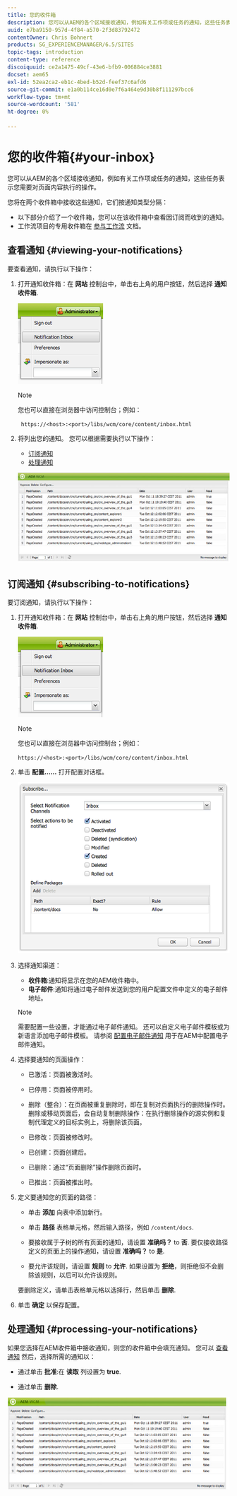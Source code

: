 ```yaml
---
title: 您的收件箱
description: 您可以从AEM的各个区域接收通知，例如有关工作项或任务的通知，这些任务表示您需要对页面内容执行的操作。
uuid: e7ba9150-957d-4f84-a570-2f3d83792472
contentOwner: Chris Bohnert
products: SG_EXPERIENCEMANAGER/6.5/SITES
topic-tags: introduction
content-type: reference
discoiquuid: ce2a1475-49cf-43e6-bfb9-006884ce3881
docset: aem65
exl-id: 52ea2ca2-eb1c-4bed-b52d-feef37c6afd6
source-git-commit: e1a0b114ce16d0e7f6a464e9d30b8f111297bcc6
workflow-type: tm+mt
source-wordcount: '581'
ht-degree: 0%

---
```


# 您的收件箱{#your-inbox}

您可以从AEM的各个区域接收通知，例如有关工作项或任务的通知，这些任务表示您需要对页面内容执行的操作。

您将在两个收件箱中接收这些通知，它们按通知类型分隔：

* 以下部分介绍了一个收件箱，您可以在该收件箱中查看因订阅而收到的通知。
* 工作流项目的专用收件箱在 [参与工作流](/help/sites-classic-ui-authoring/classic-workflows-participating.md) 文档。

## 查看通知 {#viewing-your-notifications}

要查看通知，请执行以下操作：

1. 打开通知收件箱：在 **网站** 控制台中，单击右上角的用户按钮，然后选择 **通知收件箱**.

   ![screen_shot_2012-02-08at105226am](assets/screen_shot_2012-02-08at105226am.png)

   >[!NOTE]
   >
   >您也可以直接在浏览器中访问控制台；例如：
   >
   >
   >` https://<host>:<port>/libs/wcm/core/content/inbox.html`

1. 将列出您的通知。 您可以根据需要执行以下操作：

   * [订阅通知](#subscribing-to-notifications)
   * [处理通知](#processing-your-notifications)

   ![chlimage_1-4](assets/chlimage_1-4.jpeg)

## 订阅通知 {#subscribing-to-notifications}

要订阅通知，请执行以下操作：

1. 打开通知收件箱：在 **网站** 控制台中，单击右上角的用户按钮，然后选择 **通知收件箱**.

   ![screen_shot_2012-02-08at105226am-1](assets/screen_shot_2012-02-08at105226am-1.png)

   >[!NOTE]
   >
   >您也可以直接在浏览器中访问控制台；例如：
   >
   >
   >`https://<host>:<port>/libs/wcm/core/content/inbox.html`

1. 单击 **配置……** 打开配置对话框。

   ![screen_shot_2012-02-08at111056am](assets/screen_shot_2012-02-08at111056am.png)

1. 选择通知渠道：

   * **收件箱**:通知将显示在您的AEM收件箱中。
   * **电子邮件**:通知将通过电子邮件发送到您的用户配置文件中定义的电子邮件地址。

   >[!NOTE]
   >
   >需要配置一些设置，才能通过电子邮件通知。 还可以自定义电子邮件模板或为新语言添加电子邮件模板。 请参阅 [配置电子邮件通知](/help/sites-administering/notification.md#configuringemailnotification) 用于在AEM中配置电子邮件通知。

1. 选择要通知的页面操作：

   * 已激活：页面被激活时。
   * 已停用：页面被停用时。
   * 删除（整合）：在页面被重复删除时，即在复制对页面执行的删除操作时。
删除或移动页面后，会自动复制删除操作：在执行删除操作的源实例和复制代理定义的目标实例上，将删除该页面。

   * 已修改：页面被修改时。
   * 已创建：页面创建后。
   * 已删除：通过“页面删除”操作删除页面时。
   * 已推出：页面被推出时。

1. 定义要通知您的页面的路径：

   * 单击 **添加** 向表中添加新行。
   * 单击 **路径** 表格单元格，然后输入路径，例如 `/content/docs`.

   * 要接收属于子树的所有页面的通知，请设置 **准确吗？** to **否**.
要仅接收路径定义的页面上的操作通知，请设置 **准确吗？** to **是**.

   * 要允许该规则，请设置 **规则** to **允许**. 如果设置为 **拒绝**，则拒绝但不会删除该规则，以后可以允许该规则。

   要删除定义，请单击表格单元格以选择行，然后单击 **删除**.

1. 单击 **确定** 以保存配置。

## 处理通知 {#processing-your-notifications}

如果您选择在AEM收件箱中接收通知，则您的收件箱中会填充通知。 您可以 [查看通知](#viewing-your-notifications) 然后，选择所需的通知以：

* 通过单击 **批准**:在 **读取** 列设置为 **true**.

* 通过单击 **删除**.

![chlimage_1-5](assets/chlimage_1-5.jpeg)
